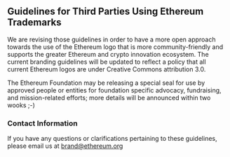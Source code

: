 Guidelines for Third Parties Using Ethereum Trademarks
-------------------

We are revising those guidelines in order to have a more open approach towards the use of the Ethereum logo that is more community-friendly and supports the greater Ethereum and crypto innovation ecosystem. The current branding guidelines will be updated to reflect a policy that all current Ethereum logos are under Creative Commons attribution 3.0.

The Ethereum Foundation may be releasing a special seal for use by approved people or entities for foundation specific advocacy, fundraising, and mission-related efforts; more details will be announced within two wooks ;-)

### Contact Information
If you have any questions or clarifications pertaining to these guidelines, please email us at 
[brand@ethereum.org](mailto:brand@ethereum.org)

